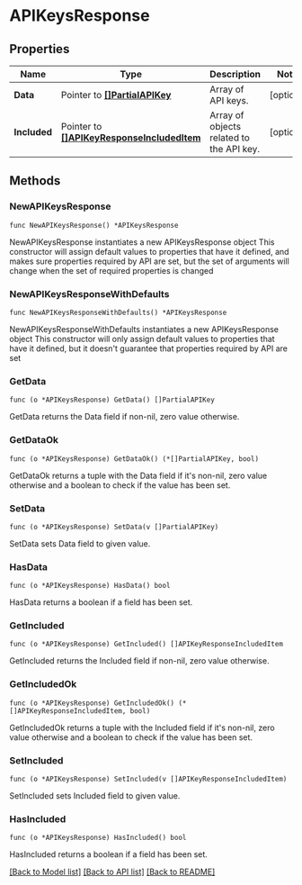 # APIKeysResponse

## Properties

Name | Type | Description | Notes
------------ | ------------- | ------------- | -------------
**Data** | Pointer to [**[]PartialAPIKey**](PartialAPIKey.md) | Array of API keys. | [optional] 
**Included** | Pointer to [**[]APIKeyResponseIncludedItem**](APIKeyResponseIncludedItem.md) | Array of objects related to the API key. | [optional] 

## Methods

### NewAPIKeysResponse

`func NewAPIKeysResponse() *APIKeysResponse`

NewAPIKeysResponse instantiates a new APIKeysResponse object
This constructor will assign default values to properties that have it defined,
and makes sure properties required by API are set, but the set of arguments
will change when the set of required properties is changed

### NewAPIKeysResponseWithDefaults

`func NewAPIKeysResponseWithDefaults() *APIKeysResponse`

NewAPIKeysResponseWithDefaults instantiates a new APIKeysResponse object
This constructor will only assign default values to properties that have it defined,
but it doesn't guarantee that properties required by API are set

### GetData

`func (o *APIKeysResponse) GetData() []PartialAPIKey`

GetData returns the Data field if non-nil, zero value otherwise.

### GetDataOk

`func (o *APIKeysResponse) GetDataOk() (*[]PartialAPIKey, bool)`

GetDataOk returns a tuple with the Data field if it's non-nil, zero value otherwise
and a boolean to check if the value has been set.

### SetData

`func (o *APIKeysResponse) SetData(v []PartialAPIKey)`

SetData sets Data field to given value.

### HasData

`func (o *APIKeysResponse) HasData() bool`

HasData returns a boolean if a field has been set.

### GetIncluded

`func (o *APIKeysResponse) GetIncluded() []APIKeyResponseIncludedItem`

GetIncluded returns the Included field if non-nil, zero value otherwise.

### GetIncludedOk

`func (o *APIKeysResponse) GetIncludedOk() (*[]APIKeyResponseIncludedItem, bool)`

GetIncludedOk returns a tuple with the Included field if it's non-nil, zero value otherwise
and a boolean to check if the value has been set.

### SetIncluded

`func (o *APIKeysResponse) SetIncluded(v []APIKeyResponseIncludedItem)`

SetIncluded sets Included field to given value.

### HasIncluded

`func (o *APIKeysResponse) HasIncluded() bool`

HasIncluded returns a boolean if a field has been set.


[[Back to Model list]](../README.md#documentation-for-models) [[Back to API list]](../README.md#documentation-for-api-endpoints) [[Back to README]](../README.md)


